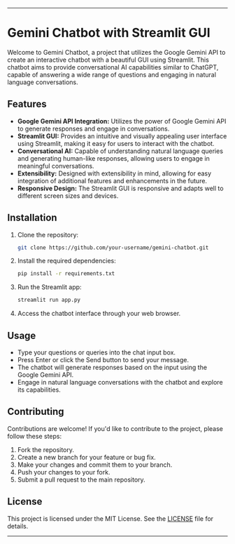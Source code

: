 

---

# Gemini Chatbot with Streamlit GUI

Welcome to Gemini Chatbot, a project that utilizes the Google Gemini API to create an interactive chatbot with a beautiful GUI using Streamlit. This chatbot aims to provide conversational AI capabilities similar to ChatGPT, capable of answering a wide range of questions and engaging in natural language conversations.

## Features

- **Google Gemini API Integration:** Utilizes the power of Google Gemini API to generate responses and engage in conversations.
- **Streamlit GUI:** Provides an intuitive and visually appealing user interface using Streamlit, making it easy for users to interact with the chatbot.
- **Conversational AI:** Capable of understanding natural language queries and generating human-like responses, allowing users to engage in meaningful conversations.
- **Extensibility:** Designed with extensibility in mind, allowing for easy integration of additional features and enhancements in the future.
- **Responsive Design:** The Streamlit GUI is responsive and adapts well to different screen sizes and devices.

## Installation

1. Clone the repository:

   ```bash
   git clone https://github.com/your-username/gemini-chatbot.git
   ```

2. Install the required dependencies:

   ```bash
   pip install -r requirements.txt
   ```

3. Run the Streamlit app:

   ```bash
   streamlit run app.py
   ```

4. Access the chatbot interface through your web browser.

## Usage

- Type your questions or queries into the chat input box.
- Press Enter or click the Send button to send your message.
- The chatbot will generate responses based on the input using the Google Gemini API.
- Engage in natural language conversations with the chatbot and explore its capabilities.

## Contributing

Contributions are welcome! If you'd like to contribute to the project, please follow these steps:

1. Fork the repository.
2. Create a new branch for your feature or bug fix.
3. Make your changes and commit them to your branch.
4. Push your changes to your fork.
5. Submit a pull request to the main repository.

## License

This project is licensed under the MIT License. See the [LICENSE](LICENSE) file for details.

---


